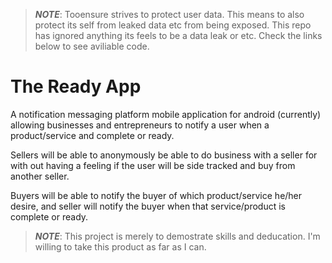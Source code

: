 > ***NOTE***: Tooensure strives to protect user data. This means to also protect its self from leaked data etc from being exposed. This repo has ignored anything its feels to be a data leak or etc. Check the links below to see aviliable code.

# The Ready App

A notification messaging platform mobile application for android (currently) allowing businesses and entrepreneurs to notify a user when a product/service and complete or ready.

Sellers will be able to anonymously be able to do business with a seller for with out having a feeling if the user will be side tracked and buy from another seller.

Buyers will be able to notify the buyer of which product/service he/her desire,
and seller will notify the buyer when that service/product is complete or ready.


> ***NOTE***: This project is merely to demostrate skills and deducation. I'm willing to take this product as far as I can.